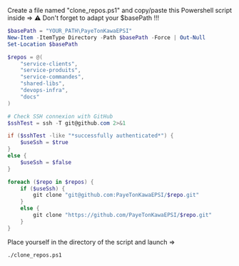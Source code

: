 Create a file named "clone_repos.ps1" and copy/paste this Powershell script inside =>
⚠️ Don't forget to adapt your $basePath !!!

```powershell
$basePath = "YOUR_PATH\PayeTonKawaEPSI"
New-Item -ItemType Directory -Path $basePath -Force | Out-Null
Set-Location $basePath

$repos = @(
    "service-clients",
    "service-produits",
    "service-commandes",
    "shared-libs",
    "devops-infra",
    "docs"
)

# Check SSH connexion with GitHub
$sshTest = ssh -T git@github.com 2>&1

if ($sshTest -like "*successfully authenticated*") {
    $useSsh = $true
}
else {
    $useSsh = $false
}

foreach ($repo in $repos) {
    if ($useSsh) {
        git clone "git@github.com:PayeTonKawaEPSI/$repo.git"
    }
    else {
        git clone "https://github.com/PayeTonKawaEPSI/$repo.git"
    }
}
```

Place yourself in the directory of the script and launch =>
```bash
./clone_repos.ps1
```
